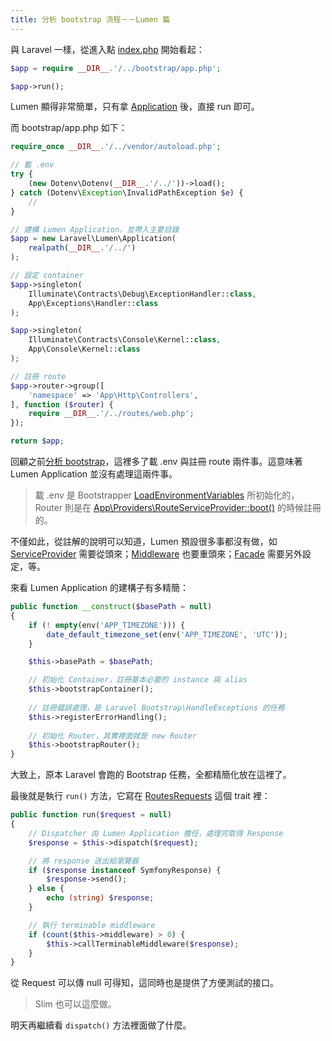 ```yaml
---
title: 分析 bootstrap 流程－－Lumen 篇
---
```


與 Laravel 一樣，從進入點 [index.php][] 開始看起：

```php
$app = require __DIR__.'/../bootstrap/app.php';

$app->run();
```

Lumen 顯得非常簡單，只有拿 [Application][] 後，直接 run 即可。

而 bootstrap/app.php 如下：

```php
require_once __DIR__.'/../vendor/autoload.php';

// 載 .env
try {
    (new Dotenv\Dotenv(__DIR__.'/../'))->load();
} catch (Dotenv\Exception\InvalidPathException $e) {
    //
}

// 建構 Lumen Application，並帶入主要目錄
$app = new Laravel\Lumen\Application(
    realpath(__DIR__.'/../')
);

// 設定 container
$app->singleton(
    Illuminate\Contracts\Debug\ExceptionHandler::class,
    App\Exceptions\Handler::class
);

$app->singleton(
    Illuminate\Contracts\Console\Kernel::class,
    App\Console\Kernel::class
);

// 註冊 route
$app->router->group([
    'namespace' => 'App\Http\Controllers',
], function ($router) {
    require __DIR__.'/../routes/web.php';
});

return $app;
```

回顧之前[分析 bootstrap][Day02]，這裡多了載 .env 與註冊 route 兩件事。這意味著 Lumen Application 並沒有處理這兩件事。

> 載 .env 是 Bootstrapper [LoadEnvironmentVariables][] 所初始化的，Router 則是在 [App\Providers\RouteServiceProvider::boot()][Day12] 的時候註冊的。

不僅如此，從註解的說明可以知道，Lumen 預設很多事都沒有做，如 [ServiceProvider][Day05] 需要從頭來；[Middleware][Day20] 也要重頭來；[Facade][Day23] 需要另外設定，等。

來看 Lumen Application 的建構子有多精簡：

```php
public function __construct($basePath = null)
{
    if (! empty(env('APP_TIMEZONE'))) {
        date_default_timezone_set(env('APP_TIMEZONE', 'UTC'));
    }

    $this->basePath = $basePath;

    // 初始化 Container，註冊基本必要的 instance 與 alias
    $this->bootstrapContainer();
    
    // 註冊錯誤處理，是 Laravel Bootstrap\HandleExceptions 的任務
    $this->registerErrorHandling();
    
    // 初始化 Router，其實裡面就是 new Router
    $this->bootstrapRouter();
}
```

大致上，原本 Laravel 會跑的 Bootstrap 任務，全都精簡化放在這裡了。

最後就是執行 `run()` 方法，它寫在 [RoutesRequests][] 這個 trait 裡：

```php
public function run($request = null)
{
    // Dispatcher 由 Lumen Application 擔任，處理完取得 Response
    $response = $this->dispatch($request);

    // 將 response 送出給瀏覽器
    if ($response instanceof SymfonyResponse) {
        $response->send();
    } else {
        echo (string) $response;
    }

    // 執行 terminable middleware
    if (count($this->middleware) > 0) {
        $this->callTerminableMiddleware($response);
    }
}
```

從 Request 可以傳 null 可得知，這同時也是提供了方便測試的接口。

> Slim 也可以這麼做。

明天再繼續看 `dispatch()` 方法裡面做了什麼。

[index.php]: https://github.com/laravel/lumen/blob/v5.7.0/public/index.php
[Application]: https://github.com/laravel/lumen-framework/blob/v5.7.6/src/Application.php
[RoutesRequests]: https://github.com/laravel/lumen-framework/blob/5.7/src/Concerns/RoutesRequests.php
[LoadEnvironmentVariables]: https://github.com/laravel/framework/blob/v5.7.6/src/Illuminate/Foundation/Bootstrap/LoadEnvironmentVariables.php

[Day02]: day02.md
[Day05]: day05.md
[Day12]: day12.md
[Day20]: day20.md
[Day23]: day23.md
